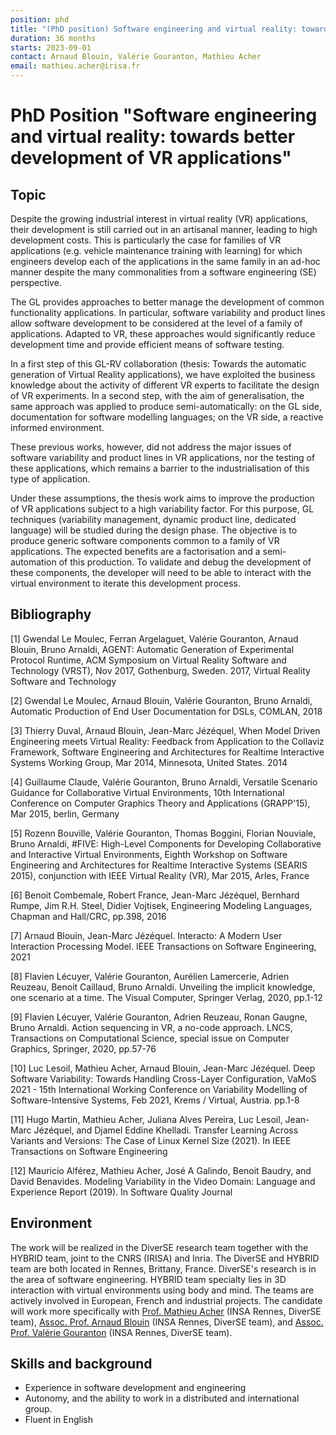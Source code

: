 ```yaml
---
position: phd
title: "(PhD position) Software engineering and virtual reality: towards better development of VR applications"
duration: 36 months
starts: 2023-09-01
contact: Arnaud Blouin, Valérie Gouranton, Mathieu Acher
email: mathieu.acher@irisa.fr
---
```


# PhD Position "Software engineering and virtual reality: towards better development of VR applications"

## Topic

Despite the growing industrial interest in virtual reality (VR) applications, their development is still carried out in an artisanal manner, leading to high development costs. This is particularly the case for families of VR applications (e.g. vehicle maintenance training with learning) for which engineers develop each of the applications in the same family in an ad-hoc manner despite the many commonalities from a software engineering (SE) perspective.

The GL provides approaches to better manage the development of common functionality applications. In particular, software variability and product lines allow software development to be considered at the level of a family of applications. Adapted to VR, these approaches would significantly reduce development time and provide efficient means of software testing.

In a first step of this GL-RV collaboration (thesis: Towards the automatic generation of Virtual Reality applications), we have exploited the business knowledge about the activity of different VR experts to facilitate the design of VR experiments. In a second step, with the aim of generalisation, the same approach was applied to produce semi-automatically: on the GL side, documentation for software modelling languages; on the VR side, a reactive informed environment.

These previous works, however, did not address the major issues of software variability and product lines in VR applications, nor the testing of these applications, which remains a barrier to the industrialisation of this type of application.

Under these assumptions, the thesis work aims to improve the production of VR applications subject to a high variability factor. For this purpose, GL techniques (variability management, dynamic product line, dedicated language) will be studied during the design phase. The objective is to produce generic software components common to a family of VR applications. The expected benefits are a factorisation and a semi-automation of this production. To validate and debug the development of these components, the developer will need to be able to interact with the virtual environment to iterate this development process.


## Bibliography 

[1] Gwendal Le Moulec, Ferran Argelaguet, Valérie Gouranton, Arnaud Blouin, Bruno Arnaldi, AGENT: Automatic Generation of Experimental Protocol Runtime, ACM Symposium on Virtual Reality Software and Technology (VRST), Nov 2017, Gothenburg, Sweden. 2017, Virtual Reality Software and Technology

[2] Gwendal Le Moulec, Arnaud Blouin, Valérie Gouranton, Bruno Arnaldi, Automatic Production of End User Documentation for DSLs, COMLAN, 2018

[3] Thierry Duval, Arnaud Blouin, Jean-Marc Jézéquel, When Model Driven Engineering meets Virtual Reality: Feedback from Application to the Collaviz Framework, Software Engineering and Architectures for Realtime Interactive Systems Working Group, Mar 2014, Minnesota, United States. 2014

[4] Guillaume Claude, Valérie Gouranton, Bruno Arnaldi, Versatile Scenario Guidance for Collaborative Virtual Environments, 10th International Conference on Computer Graphics Theory and Applications (GRAPP'15), Mar 2015, berlin, Germany

[5] Rozenn Bouville, Valérie Gouranton, Thomas Boggini, Florian Nouviale, Bruno Arnaldi, #FIVE: High-Level Components for Developing Collaborative and Interactive Virtual Environments, Eighth Workshop on Software Engineering and Architectures for Realtime Interactive Systems (SEARIS 2015), conjunction with IEEE Virtual Reality (VR), Mar 2015, Arles, France

[6] Benoit Combemale, Robert France, Jean-Marc Jézéquel, Bernhard Rumpe, Jim R.H. Steel, Didier Vojtisek, Engineering Modeling Languages, Chapman and Hall/CRC, pp.398, 2016

[7] Arnaud Blouin, Jean-Marc Jézéquel. Interacto: A Modern User Interaction Processing Model. IEEE Transactions on Software Engineering, 2021

[8] Flavien Lécuyer, Valérie Gouranton, Aurélien Lamercerie, Adrien Reuzeau, Benoit Caillaud, Bruno Arnaldi. Unveiling the implicit knowledge, one scenario at a time. The Visual Computer, Springer Verlag, 2020, pp.1-12

[9] Flavien Lécuyer, Valérie Gouranton, Adrien Reuzeau, Ronan Gaugne, Bruno Arnaldi. Action sequencing in VR, a no-code approach. LNCS, Transactions on Computational Science, special issue on Computer Graphics, Springer, 2020, pp.57-76

[10] Luc Lesoil, Mathieu Acher, Arnaud Blouin, Jean-Marc Jézéquel. Deep Software Variability: Towards Handling Cross-Layer Configuration, VaMoS 2021 - 15th International Working Conference on Variability Modelling of Software-Intensive Systems, Feb 2021, Krems / Virtual, Austria. pp.1-8

[11] Hugo Martin, Mathieu Acher, Juliana Alves Pereira, Luc Lesoil, Jean-Marc Jézéquel, and Djamel Eddine Khelladi. Transfer Learning Across Variants and Versions: The Case of Linux Kernel Size (2021). In IEEE Transactions on Software Engineering

[12] Mauricio Alférez, Mathieu Acher, José A Galindo, Benoit Baudry, and David Benavides. Modeling Variability in the Video Domain: Language and Experience Report (2019). In Software Quality Journal

## Environment

The work will be realized in the DiverSE research team together with the HYBRID team, joint to the CNRS (IRISA) and Inria. 
The DiverSE and HYBRID team are both located in Rennes, Brittany, France. DiverSE's research is in the area of software engineering. 
HYBRID team specialty lies in 3D interaction with virtual environments using body and mind.
The teams are actively involved in European, French and industrial projects. 
The candidate will work more specifically with [Prof. Mathieu Acher](https://www.mathieuacher.com) (INSA Rennes, DiverSE team), [Assoc. Prof. Arnaud Blouin](https://people.irisa.fr/Arnaud.Blouin/) (INSA Rennes, DiverSE team), and [Assoc. Prof. Valérie Gouranton](https://scholar.google.fr/citations?user=4ByLsOcAAAAJ&hl=fr) (INSA Rennes, DiverSE team).

## Skills and background

- Experience in software development and engineering
- Autonomy, and the ability to work in a distributed and international group. 
- Fluent in English
